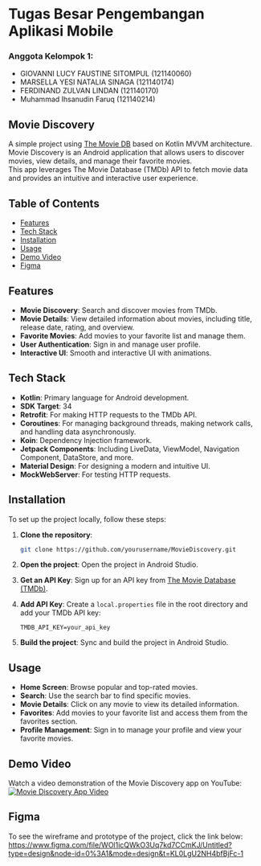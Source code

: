 # Tugas Besar Pengembangan Aplikasi Mobile

### Anggota Kelompok 1:
- GIOVANNI LUCY FAUSTINE SITOMPUL (121140060)
- MARSELLA YESI NATALIA SINAGA (121140174)
- FERDINAND ZULVAN LINDAN	(121140170)
- Muhammad Ihsanudin Faruq (121140214)

## Movie Discovery
A simple project using [The Movie DB](https://www.themoviedb.org) based on Kotlin MVVM architecture. <br>
Movie Discovery is an Android application that allows users to discover movies, view details, and manage their favorite movies. <br>
This app leverages The Movie Database (TMDb) API to fetch movie data and provides an intuitive and interactive user experience. <br>

## Table of Contents
- [Features](#features)
- [Tech Stack](#tech-stack)
- [Installation](#installation)
- [Usage](#usage)
- [Demo Video](#demo-video)
- [Figma](#figma)

## Features
- **Movie Discovery**: Search and discover movies from TMDb.
- **Movie Details**: View detailed information about movies, including title, release date, rating, and overview.
- **Favorite Movies**: Add movies to your favorite list and manage them.
- **User Authentication**: Sign in and manage user profile.
- **Interactive UI**: Smooth and interactive UI with animations.

## Tech Stack
- **Kotlin**: Primary language for Android development.
- **SDK Target**: 34
- **Retrofit**: For making HTTP requests to the TMDb API.
- **Coroutines**: For managing background threads, making network calls, and handling data asynchronously.
- **Koin**: Dependency Injection framework.
- **Jetpack Components**: Including LiveData, ViewModel, Navigation Component, DataStore, and more.
- **Material Design**: For designing a modern and intuitive UI.
- **MockWebServer**: For testing HTTP requests.

## Installation
To set up the project locally, follow these steps:
1. **Clone the repository**:
    ```bash
    git clone https://github.com/yourusername/MovieDiscovery.git
    ```

2. **Open the project**: Open the project in Android Studio.

3. **Get an API Key**: Sign up for an API key from [The Movie Database (TMDb)](https://www.themoviedb.org/documentation/api).

4. **Add API Key**: Create a `local.properties` file in the root directory and add your TMDb API key:
    ```
    TMDB_API_KEY=your_api_key
    ```

5. **Build the project**: Sync and build the project in Android Studio.

## Usage
- **Home Screen**: Browse popular and top-rated movies.
- **Search**: Use the search bar to find specific movies.
- **Movie Details**: Click on any movie to view its detailed information.
- **Favorites**: Add movies to your favorite list and access them from the favorites section.
- **Profile Management**: Sign in to manage your profile and view your favorite movies.

## Demo Video
Watch a video demonstration of the Movie Discovery app on YouTube: <br>
[![Movie Discovery App Video](https://img.youtube.com/vi/btew0reJ_9o/0.jpg)](https://youtu.be/btew0reJ_9o)

## Figma
To see the wireframe and prototype of the project, click the link below: <br>
https://www.figma.com/file/WOl1icQWkO3Uq7kd7CCmKJ/Untitled?type=design&node-id=0%3A1&mode=design&t=KL0LgU2NH4bfBjFc-1
